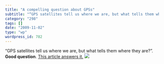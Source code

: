 ```yaml
---
title: "A compelling question about GPSs"
subtitle: "“GPS satellites tell us where we are, but what tells them where they are?”. **Good question**. [This..."
category: "298"
tags: []
date: "2009-11-02"
type: "wp"
wordpress_id: 782
---
```

“GPS satellites tell us where we are, but what tells them where they are?”. **Good question**. [This article answers it.](http://www.gizmag.com/gps-satellite-location/13237/#)
![](https://i0.wp.com/img.zemanta.com/pixy.gif?w=584)
